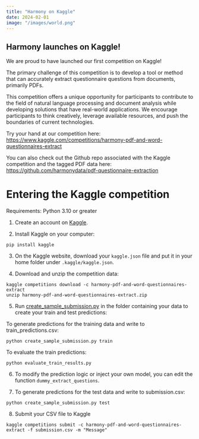 ```yaml
---
title: "Harmony on Kaggle"
date: 2024-02-01
image: "/images/world.png"
---
```


## Harmony launches on Kaggle!

We are proud to have launched our first competition on Kaggle!

The primary challenge of this competition is to develop a tool or method that can accurately extract questionnaire questions from documents, primarily PDFs.

This competition offers a unique opportunity for participants to contribute to the field of natural language processing and document analysis while developing solutions that have real-world applications. We encourage participants to think creatively, leverage available resources, and push the boundaries of current technologies.

Try your hand at our competition here: https://www.kaggle.com/competitions/harmony-pdf-and-word-questionnaires-extract

You can also check out the Github repo associated with the Kaggle competition and the tagged PDF data here: https://github.com/harmonydata/pdf-questionnaire-extraction


# Entering the Kaggle competition

Requirements: Python 3.10 or greater

1. Create an account on [Kaggle](https://www.kaggle.com/).

2. Install Kaggle on your computer:

```
pip install kaggle
```

3. On the Kaggle website, download your `kaggle.json` file and put it in your home folder under `.kaggle/kaggle.json`.

4. Download and unzip the competition data:

```
kaggle competitions download -c harmony-pdf-and-word-questionnaires-extract
unzip harmony-pdf-and-word-questionnaires-extract.zip 
```

5. Run [create_sample_submission.py](https://github.com/harmonydata/pdf-questionnaire-extraction/blob/main/data/create_sample_submission.py) in the folder containing your data to create your train and test predictions:

To generate predictions for the training data and write to train_predictions.csv:

```
python create_sample_submission.py train
```

To evaluate the train predictions:

```
python evaluate_train_results.py
```

6. To modify the prediction logic or inject your own model, you can edit the function `dummy_extract_questions`.

7. To generate predictions for the test data and write to submission.csv:

```
python create_sample_submission.py test
```

8. Submit your CSV file to Kaggle

```
kaggle competitions submit -c harmony-pdf-and-word-questionnaires-extract -f submission.csv -m "Message"
```
